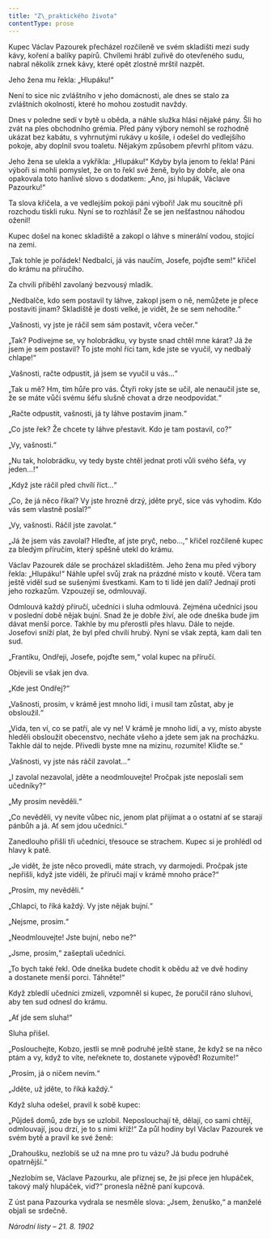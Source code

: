 ```yaml
---
title: "Z\_praktického života"
contentType: prose
---
```


  

Kupec Václav Pazourek přecházel rozčileně ve svém skladišti mezi sudy kávy, koření a balíky papírů. Chvílemi hrábl zuřivě do otevřeného sudu, nabral několik zrnek kávy, které opět zlostně mrštil nazpět.

Jeho žena mu řekla: „Hlupáku!“

Není to sice nic zvláštního v jeho domácnosti, ale dnes se stalo za zvláštních okolností, které ho mohou zostudit navždy.

Dnes v poledne sedí v bytě u oběda, a náhle služka hlásí nějaké pány. Šli ho zvát na ples obchodního grémia. Před pány výbory nemohl se rozhodně ukázat bez kabátu, s vyhrnutými rukávy u košile, i odešel do vedlejšího pokoje, aby doplnil svou toaletu. Nějakým způsobem převrhl přitom vázu.

Jeho žena se ulekla a vykřikla: „Hlupáku!“ Kdyby byla jenom to řekla! Páni výboři si mohli pomyslet, že on to řekl své ženě, bylo by dobře, ale ona opakovala toto hanlivé slovo s dodatkem: „Ano, jsi hlupák, Václave Pazourku!“

Ta slova křičela, a ve vedlejším pokoji páni výboři! Jak mu soucitně při rozchodu tiskli ruku. Nyní se to rozhlásí! Že se jen nešťastnou náhodou oženil!

Kupec došel na konec skladiště a zakopl o láhve s minerální vodou, stojící na zemi.

„Tak tohle je pořádek! Nedbalci, já vás naučím, Josefe, pojďte sem!“ křičel do krámu na příručího.

Za chvíli přiběhl zavolaný bezvousý mladík.

„Nedbalče, kdo sem postavil ty láhve, zakopl jsem o ně, nemůžete je přece postaviti jinam? Skladiště je dosti velké, je vidět, že se sem nehodíte.“

„Vašnosti, vy jste je ráčil sem sám postavit, včera večer.“

„Tak? Podívejme se, vy holobrádku, vy byste snad chtěl mne kárat? Já že jsem je sem postavil? To jste mohl říci tam, kde jste se vyučil, vy nedbalý chlape!“

„Vašnosti, račte odpustit, já jsem se vyučil u vás…“

„Tak u mě? Hm, tím hůře pro vás. Čtyři roky jste se učil, ale nenaučil jste se, že se máte vůči svému šéfu slušně chovat a drze neodpovídat.“

„Račte odpustit, vašnosti, já ty láhve postavím jinam.“

„Co jste řek? Že chcete ty láhve přestavit. Kdo je tam postavil, co?“

„Vy, vašnosti.“

„Nu tak, holobrádku, vy tedy byste chtěl jednat proti vůli svého šéfa, vy jeden…!“

„Když jste ráčil před chvílí říct…“

„Co, že já něco říkal? Vy jste hrozně drzý, jděte pryč, sice vás vyhodím. Kdo vás sem vlastně poslal?“

„Vy, vašnosti. Ráčil jste zavolat.“

„Já že jsem vás zavolal? Hleďte, ať jste pryč, nebo…,“ křičel rozčileně kupec za bledým příručím, který spěšně utekl do krámu.

Václav Pazourek dále se procházel skladištěm. Jeho žena mu před výbory řekla: „Hlupáku!“ Náhle upřel svůj zrak na prázdné místo v koutě. Včera tam ještě viděl sud se sušenými švestkami. Kam to ti lidé jen dali? Jednají proti jeho rozkazům. Vzpouzejí se, odmlouvají.

Odmlouvá každý příručí, učedníci i sluha odmlouvá. Zejména učedníci jsou v poslední době nějak bujní. Snad že je dobře živí, ale ode dneška bude jim dávat menší porce. Takhle by mu přerostli přes hlavu. Dále to nejde. Josefovi sníží plat, že byl před chvílí hrubý. Nyní se však zeptá, kam dali ten sud.

„Frantíku, Ondřeji, Josefe, pojďte sem,“ volal kupec na příručí.

Objevili se však jen dva.

„Kde jest Ondřej?“

„Vašnosti, prosím, v krámě jest mnoho lidí, i musil tam zůstat, aby je obsloužil.“

„Vida, ten ví, co se patří, ale vy ne! V krámě je mnoho lidí, a vy, místo abyste hleděli obsloužit obecenstvo, necháte všeho a jdete sem jak na procházku. Takhle dál to nejde. Přivedli byste mne na mizinu, rozumíte! Kliďte se.“

„Vašnosti, vy jste nás ráčil zavolat…“

„I zavolal nezavolal, jděte a neodmlouvejte! Pročpak jste neposlali sem učedníky?“

„My prosím nevěděli.“

„Co nevěděli, vy nevíte vůbec nic, jenom plat přijímat a o ostatní ať se starají pánbůh a já. Ať sem jdou učedníci.“

Zanedlouho přišli tři učedníci, třesouce se strachem. Kupec si je prohlédl od hlavy k patě.

„Je vidět, že jste něco provedli, máte strach, vy darmojedi. Pročpak jste nepřišli, když jste viděli, že příručí mají v krámě mnoho práce?“

„Prosím, my nevěděli.“

„Chlapci, to říká každý. Vy jste nějak bujní.“

„Nejsme, prosím.“

„Neodmlouvejte! Jste bujní, nebo ne?“

„Jsme, prosím,“ zašeptali učedníci.

„To bych také řekl. Ode dneška budete chodit k obědu až ve dvě hodiny a dostanete menší porci. Táhněte!“

Když zbledlí učedníci zmizeli, vzpomněl si kupec, že poručil ráno sluhovi, aby ten sud odnesl do krámu.

„Ať jde sem sluha!“

Sluha přišel.

„Poslouchejte, Kobzo, jestli se mně podruhé ještě stane, že když se na něco ptám a vy, když to víte, neřeknete to, dostanete výpověď! Rozumíte!“

„Prosím, já o ničem nevím.“

„Jděte, už jděte, to říká každý.“

Když sluha odešel, pravil k sobě kupec:

„Půjdeš domů, zde bys se uzlobil. Neposlouchají tě, dělají, co sami chtějí, odmlouvají, jsou drzí, je to s nimi kříž!“ Za půl hodiny byl Václav Pazourek ve svém bytě a pravil ke své ženě:

„Drahoušku, nezlobíš se už na mne pro tu vázu? Já budu podruhé opatrnější.“

„Nezlobím se, Václave Pazourku, ale přiznej se, že jsi přece jen hlupáček, takový malý hlupáček, viď?“ pronesla něžně paní kupcová.

Z úst pana Pazourka vydrala se nesměle slova: „Jsem, ženuško,“ a manželé objali se srdečně.

_Národní listy – 21. 8. 1902_
